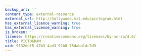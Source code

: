 ```yaml
---
backup_url: ''
content_type: external-resource
external_url: http://hollywood.mit.edu/pictogram.html
has_external_licence_warning: true
has_external_license_warning: true
is_broken: ''
license: https://creativecommons.org/licenses/by-nc-sa/4.0/
title: PICTOGRAM
uid: 9132def5-47b3-4ad3-92b8-75daba1dc7d9
---
```

